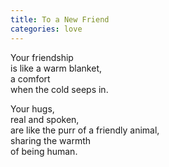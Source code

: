 ```yaml
---
title: To a New Friend
categories: love
---
```

Your friendship  
is like a warm blanket,  
a comfort  
when the cold seeps in.

Your hugs,  
real and spoken,  
are like the purr of a friendly animal,  
sharing the warmth  
of being human.
